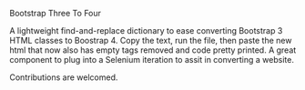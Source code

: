 Bootstrap Three To Four

A lightweight find-and-replace dictionary to ease converting Bootstrap 3 HTML classes to  Boostrap 4.
Copy the text, run the file, then paste the new html that now also has empty tags removed and code pretty printed.
A great component to plug into a Selenium iteration to assit in converting a website. 

Contributions are welcomed.
